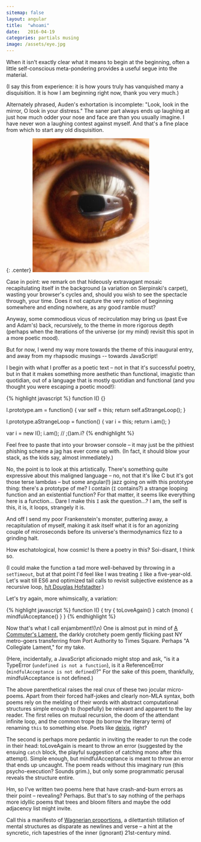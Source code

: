 ```yaml
---
sitemap: false
layout: angular
title:  "whoami"
date:   2016-04-19
categories: partials musing
image: /assets/eye.jpg
---
```

When it isn't exactly clear what it
means to begin at the beginning, often a little self-conscious meta-pondering
provides a useful segue into the material. 

(I say this from experience: it is how yours truly has vanquished many a disquisition.
It is how I am beginning right now, thank you very much.)

Alternately phrased, Auden's exhortation is incomplete:
"Look, look in the mirror, O look in your distress." The saner part always
ends up laughing at just how much odder your nose and face are than you usually imagine. I have
never won a laughing contest against myself. And that's a fine place from which to start 
any old disquisition.

{: .center}
![Camera Reflected in Author's Eye](/assets/eye.jpg)

Case in point: we remark on that hideously extravagant mosaic recapitulating itself
in the background (a variation on Sierpinski's carpet), wasting your browser's cycles and, 
should you wish to see the spectacle through, your time. Does it not capture the very notion
of beginning somewhere and ending nowhere, as any good ramble must?

Anyway, some commodious vicus of recirculation may bring us (past Eve and Adam's)
back, recursively, to the theme in more rigorous depth (perhaps when the iterations of the 
universe (or my mind) revisit this spot in a more poetic mood).

But for now, I wend my way more towards the theme of this inaugural entry, and away from my
rhapsodic musings -- towards JavaScript!

I begin with what I proffer as a poetic text – not in that it's successful
poetry, but in that it makes something more aesthetic than 
functional, imagistic than quotidian, out of a language that is mostly quotidian and 
functional (and you thought you were escaping a poetic mood!):

{% highlight javascript %}
function I() {}

I.prototype.am = function() {
  var self = this;
  return self.aStrangeLoop();
}

I.prototype.aStrangeLoop = function() {
  var i = this;
  return i.am();
}

var i = new I();
i.am(); // ;()am.i?
{% endhighlight %}

Feel free to paste that into your browser console – it may
just be the pithiest phishing scheme a jag has ever come up with. (In fact, it should
blow your stack, as the kids say, almost immediately.)

No, the point is to look at this artistically. There's something quite expressive
about this maligned language – no, not that it's like C but it's got those terse
lambdas – but some angular(!) jazz going on with this prototype thing: there's a
prototype of me? I contain (`I` contains?) a strange looping function and an existential function? 
For that matter, it seems like everything here is a function... Dare I make this `I` ask *the* 
question...? I am, the self is this, it is, it loops, strangely it is.

And off I send my poor Frankenstein's monster, puttering away, a recapitulation of myself, 
making it ask itself what it is for an agonizing couple of microseconds before its universe's
thermodynamics fizz to a grinding halt.

How eschatological, how cosmic! Is there a poetry in this? Soi-disant, I think so.

(I could make the function a tad more well-behaved by throwing in a `setTimeout`, but
at that point I'd feel like I was treating `I` like a five-year-old. Let's wait till
ES6 and optimized tail calls to revisit subjective existence as a recursive loop, 
[h/t Douglas Hofstadter](https://en.wikipedia.org/wiki/I_Am_a_Strange_Loop).)

Let's try again, more whimsically, a variation:

{% highlight javascript %}
function I() {
  try {
    toLoveAgain()
  } catch (mono) {
    mindfulAcceptance()
  }
}
{% endhighlight %}

Now that's what I call enjambment!(\n) One is almost put in mind of [A Commuter's Lament](http://www.nytimes.com/1997/10/12/nyregion/neighborhood-report-midtown-lament-of-commuter-in-8-parts.html), the
darkly crotchety poem gently flicking past NY metro-goers transferring from Port
Authority to Times Square. Perhaps "A Collegiate Lament," for my take.

(Here, incidentally, a JavaScript aficionado might stop and ask, "is it a TypeError (`undefined is not a function`),
is it a ReferenceError (`mindfulAcceptance is not defined`)?" For the sake of this poem, thankfully,
mindfulAcceptance is not defined.)

The above parenthetical raises the real crux of these two jocular micro-poems. Apart from their forced
half-jokes and clearly non-MLA syntax, both poems rely on the melding of their words with abstract computational structures
simple enough to (hopefully) be relevant and apparent to the lay reader. The first relies on mutual recursion,
the doom of the attendant infinite loop, and the common trope (to borrow the literary term) of renaming `this` to
something else. Poets like [deixis](https://en.wikipedia.org/wiki/Deixis), right?

The second is perhaps more pedantic in inviting the reader to run the code in their head: toLoveAgain is meant to throw
an error (suggested by the ensuing `catch` block, the playful suggestion of catching mono after this attempt). Simple enough,
but mindfulAcceptance is meant to throw an error that ends up uncaught. The poem reads without this imaginary run (this psycho-execution? Sounds grim.), but only some programmatic perusal reveals the structure entire.

Hm, so I've written two poems here that have crash-and-burn errors as their point – revealing? Perhaps. But that's to say
nothing of the perhaps more idyllic poems that trees and bloom filters and maybe the odd adjacency list might invite.

Call this a manifesto of [Wagnerian proportions](https://en.wikipedia.org/wiki/Gesamtkunstwerk), a dilettantish titillation of mental
structures as disparate as newlines and verse – a hint at the syncretic, rich tapestries of the inner (ignorant) 21st-century mind.

